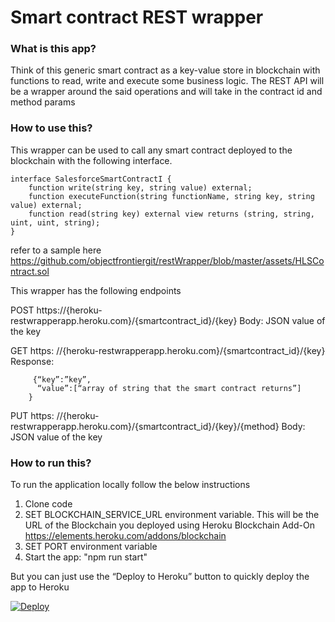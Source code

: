 

# Smart contract REST wrapper

### What is this app?

Think of this generic smart contract as a key-value store in blockchain with functions to read, write and execute some business logic.
The REST API will be a wrapper around the said operations and will take in the contract id and method params

### How to use this?

This wrapper can be used to call any smart contract deployed to the blockchain with the following interface.
```
interface SalesforceSmartContractI {
    function write(string key, string value) external;
    function executeFunction(string functionName, string key, string value) external;
    function read(string key) external view returns (string, string, uint, uint, string);
}
```
refer to a sample here https://github.com/objectfrontiergit/restWrapper/blob/master/assets/HLSContract.sol

This wrapper has the following endpoints

POST https://{heroku-restwrapperapp.heroku.com}/{smartcontract_id}/{key}
Body: JSON value of the key


GET https: //{heroku-restwrapperapp.heroku.com}/{smartcontract_id}/{key}
Response:
```
     {“key”:”key”,
      “value”:[“array of string that the smart contract returns”]
    }
```
PUT https: //{heroku-restwrapperapp.heroku.com}/{smartcontract_id}/{key}/{method}
Body: JSON value of the key

### How to run this?

To run the application locally follow the below instructions

1. Clone code
2. SET BLOCKCHAIN_SERVICE_URL environment variable. This will be the URL of the Blockchain you deployed using Heroku Blockchain Add-On https://elements.heroku.com/addons/blockchain  
3. SET PORT environment variable
4. Start the app: "npm run start"

But you can just use the “Deploy to Heroku” button to quickly deploy the app to Heroku

<a href="https://heroku.com/deploy?template=https://github.com/objectfrontiergit/restWrapper">
<img src="https://www.herokucdn.com/deploy/button.svg" alt="Deploy">
</a>
